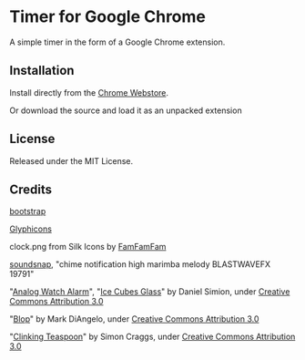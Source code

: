 # Timer for Google Chrome
A simple timer in the form of a Google Chrome extension.

## Installation
Install directly from the [Chrome Webstore](https://chrome.google.com/webstore/detail/timer/hepmlgghomccjinhcnkkikjpgkjibglj).

Or download the source and load it as an unpacked extension

## License
Released under the MIT License.

## Credits
[bootstrap](http://getbootstrap.com)

[Glyphicons](http://glyphicons.com)

clock.png from Silk Icons by [FamFamFam](http://www.famfamfam.com)

[soundsnap](http://soundsnap.com), "chime notification high marimba melody BLASTWAVEFX 19791"

"[Analog Watch Alarm](http://soundbible.com/2197-Analog-Watch-Alarm.html)", "[Ice Cubes Glass](http://soundbible.com/2182-Ice-Cubes-Glass.html)" by Daniel Simion, under [Creative Commons Attribution 3.0](https://creativecommons.org/licenses/by/3.0/us/)

"[Blop](http://soundbible.com/2067-Blop.html)" by Mark DiAngelo, under [Creative Commons Attribution 3.0](https://creativecommons.org/licenses/by/3.0/us/)

"[Clinking Teaspoon](http://soundbible.com/1967-Clinking-Teaspoon.html)" by Simon Craggs, under [Creative Commons Attribution 3.0](https://creativecommons.org/licenses/by/3.0/us/)
